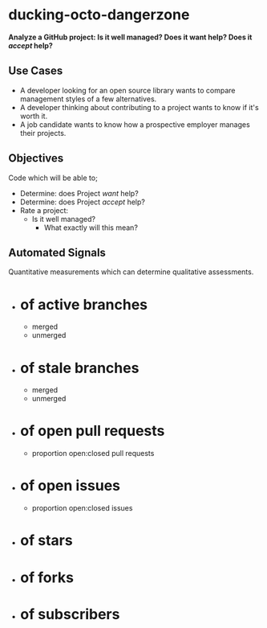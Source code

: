 # ducking-octo-dangerzone
**Analyze a GitHub project: Is it well managed? Does it want help? Does it _accept_ help?**


## Use Cases

* A developer looking for an open source library wants to compare management styles of a few alternatives.
* A developer thinking about contributing to a project wants to know if it's worth it.
* A job candidate wants to know how a prospective employer manages their projects.


## Objectives

Code which will be able to;

* Determine: does Project _want_ help?
* Determine: does Project _accept_ help?
* Rate a project:
  * Is it well managed?
    * What exactly will this mean?


## Automated Signals

Quantitative measurements which can determine qualitative assessments.

* # of active branches
  * merged
  * unmerged
* # of stale branches
  * merged
  * unmerged
* # of open pull requests
  * proportion open:closed pull requests
* # of open issues
  * proportion open:closed issues
* # of stars
* # of forks
* # of subscribers
